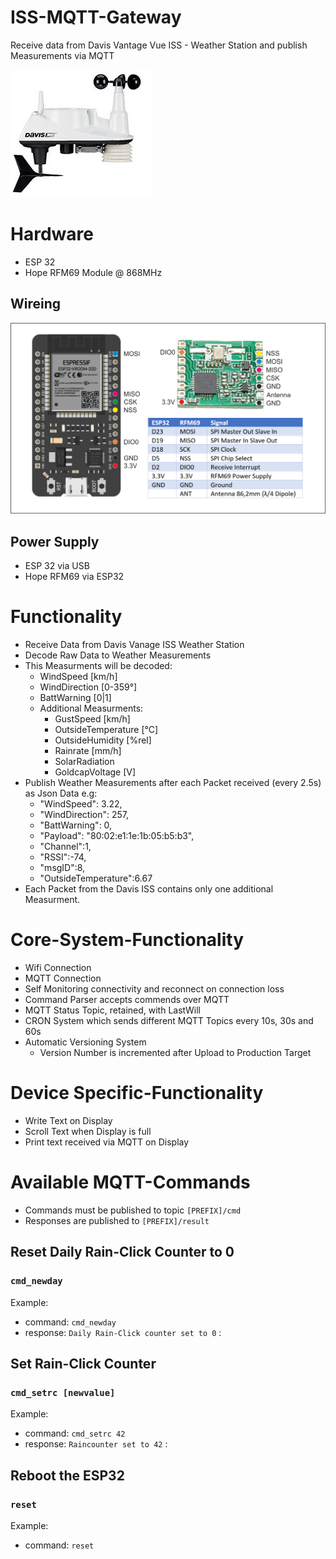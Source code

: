 # ISS-MQTT-Gateway
Receive data from Davis Vantage Vue ISS - Weather Station and publish Measurements via MQTT

![Davis Vantage VUE ISS](/doc/vantage_vue_iss.jpg)
# Hardware
  * ESP 32 
  * Hope RFM69 Module @ 868MHz

## Wireing
![Schematic](/doc/schematic.png)

## Power Supply
  * ESP 32 via USB
  * Hope RFM69 via ESP32

# Functionality
  * Receive Data from Davis Vanage ISS Weather Station
  * Decode Raw Data to Weather Measurements
  * This Measurments will be decoded:
    * WindSpeed [km/h]
    * WindDirection [0-359°]
    * BattWarning [0|1]
    * Additional Measurments: 
      * GustSpeed [km/h]
      * OutsideTemperature [°C]
      * OutsideHumidity [%rel]
      * Rainrate [mm/h]
      * SolarRadiation 
      * GoldcapVoltage [V]
  * Publish Weather Measurements after each Packet received (every 2.5s) as Json Data e.g:
    * "WindSpeed": 3.22,  
    * "WindDirection": 257,
    * "BattWarning": 0, 
    * "Payload": "80:02:e1:1e:1b:05:b5:b3", 
    * "Channel":1, 
    * "RSSI":-74,
    * "msgID":8,
    * "OutsideTemperature":6.67
  * Each Packet from the Davis ISS contains only one additional Measurment.  
# Core-System-Functionality
* Wifi Connection  
* MQTT Connection 
* Self Monitoring connectivity and reconnect on connection loss
* Command Parser accepts commends over MQTT
* MQTT Status Topic, retained, with LastWill
* CRON System which sends different MQTT Topics every 10s, 30s and 60s
* Automatic Versioning System
  * Version Number is incremented after Upload to Production Target
# Device Specific-Functionality
* Write Text on Display
* Scroll Text when Display is full
* Print text received via MQTT on Display

# Available MQTT-Commands 
* Commands must be published to topic `[PREFIX]/cmd`
* Responses are published to `[PREFIX]/result`

## Reset Daily Rain-Click Counter to 0
### `cmd_newday`
 Example:
 * command: `cmd_newday` 
 * response: `Daily Rain-Click counter set to 0` :

## Set Rain-Click Counter
### `cmd_setrc [newvalue]`
 Example:
 * command: `cmd_setrc 42` 
 * response: `Raincounter set to 42` :

## Reboot the ESP32
### `reset`
Example:
 * command: `reset` 
 
